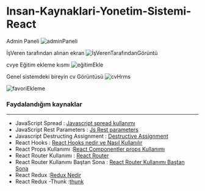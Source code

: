 # Insan-Kaynaklari-Yonetim-Sistemi-React




Admin Paneli 
![adminPaneli](https://user-images.githubusercontent.com/74687192/133632552-7922044a-c499-440c-8cf4-3c2a1ddb779b.PNG)

İşVeren tarafından alınan ekran
![İşVerenTarafındanGörüntü](https://user-images.githubusercontent.com/74687192/133632566-c7ca05f9-a816-445d-85d8-7287b138f3ae.PNG)

cvye Eğitim ekleme kısmı
![eğitimEkle](https://user-images.githubusercontent.com/74687192/133632570-fd649666-710d-4841-9b64-49e6b67d0dae.PNG)

Genel sistemdeki bireyin cv Görüntüsü
![cvHrms](https://user-images.githubusercontent.com/74687192/133632574-9e5ed202-7cb3-44cb-9b11-b7266035db80.PNG)

![favoriEkleme](https://user-images.githubusercontent.com/74687192/133632583-529179a6-c074-4c1d-a030-8d4429f3ad10.PNG)

### Faydalandığım kaynaklar
---
- JavaScript Spread : [Javascript spread kullanımı](https://muratdogan.medium.com/sen-javascriptin-bir-lütfusun-spread-operatör-extended-version-fa5de70beaeb)
- JavaScript Rest Parameters : [Js Rest parameters](https://thrkardak.medium.com/javascript-harikaları-1-rest-parameters-7ba6ddcf6874)
- Javascript Destructing Assignment : [Destructive Assignment](https://thrkardak.medium.com/javascript-harikaları-3-destructuring-assignment-64cbb9fe3355)
- React Hooks : [React Hooks nedir ve Nasıl Kullanılır](https://devnot.com/2018/react-hooks-nedir-ve-nasil-kullanilir/)
- React Props Kullanımı :[React Componentler props Kullanımı](https://medium.com/kodcular/react-componentleri-arası-prop-geçişi-a1462ddeac52)
- React Router Kullanımı : [React Router](https://www.anatoliacode.com/blog/react-router-nedir-nasil-kullanilir)
- React Router Kullanımı Baştan Sona : [React Router Kullanımı Baştan Sona](https://ysoftaoglu.com/post/redux-nedir-nasil-kullanilir/)
- React Redux  :[Redux Nedir](https://devnot.com/2018/redux-nedir/)
- React Redux  -Thunk :[thunk](https://medium.com/kocsistem/zden-a-ya-redux-922e29d4e562)
